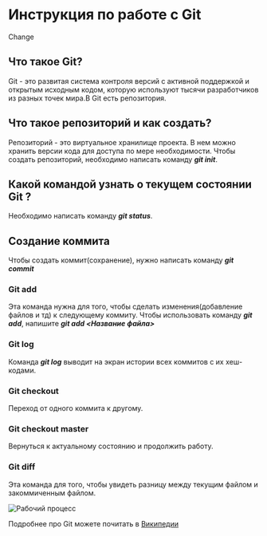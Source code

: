 # Инструкция по работе с Git

Change
## Что такое Git?
Git - это развитая система контроля версий с активной поддержкой и 
открытым исходным кодом, которую используют тысячи разработчиков из разных точек мира.В Git есть репозитория.
## Что такое репозиторий и как создать?
Репозиторий - это виртуальное хранилище проекта. В нем можно хранить версии кода для доступа по мере необходимости.
Чтобы создать репозиторий, необходимо написать команду ***git init***. 
## Какой командой узнать о текущем состоянии Git ?
Необходимо написать команду ***git status***.
## Создание коммита
Чтобы создать коммит(сохранение), нужно написать команду ***git commit***
### Git add
Эта команда нужна для того, чтобы сделать изменения(добавление файлов и тд) к следующему коммиту.
Чтобы использовать команду ***git add***, напишите ***git add <Название файла>***
### Git log
Команда ***git log*** выводит на экран истории всех коммитов с их хеш-кодами.
### Git checkout
Переход от одного коммита к другому.
### Git checkout master
Вернуться к актуальному состоянию и продолжить работу.
### Git diff 
Эта команда для того, чтобы увидеть разницу между текущим файлом и закоммиченным файлом.

![Рабочий процесс](https://cdn2.hexlet.io/derivations/image/original/eyJpZCI6ImU1ZWFmODUzOTZhYjUwM2JiNjg0ODlmN2U3NDliYWY5LmpwZyIsInN0b3JhZ2UiOiJjYWNoZSJ9?signature=0ded7cf2fdd036f07490ec05f1e5073595a7b0e9336fc7f2ba3ef1c46480911d "git init -> git add -> git commit")

Подробнее про Git можете почитать в [Википедии](https://ru.wikipedia.org/wiki/Git)
